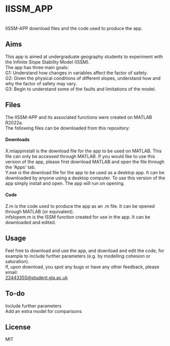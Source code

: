 # IISSM_APP 
\
IISSM-APP download files and the code used to produce the app.

## Aims
This app is aimed at undergraduate geography students to experiment with the Infinite Slope Stability Model (ISSM).\
The app has three main goals:\
G1: Understand how changes in variables affect the factor of safety.\
G2: Given the physical conditions of different slopes, understand how and why the factor of safety
may vary.\
G3: Begin to understand some of the faults and limitations of the model.

## Files
The IISSM-APP and its associated functions were created on MATLAB R2022a.\
The following files can be downloaded from this repository:
#### Downloads
X.mlappinstall is the download file for the app to be used on MATLAB. This file can only be accessed through MATLAB. If you would like to use this version of the app, please first download MATLAB and open the file through the 'Apps' tab.\
Y.exe is the download file for the app to be used as a desktop app. It can be downloaded by anyone using a desktop computer. To use this version of the app simply install and open. The app will run on opening.
#### Code
Z.m is the code used to produce the app as an .m file. It can be opened through MATLAB (or equivalent).\
infslopem.m is the ISSM function created for use in the app. It can be downloaded and edited.

## Usage
Feel free to download and use the app, and download and edit the code, for example to include further parameters (e.g. by modelling cohesion or saturation).\
If, upon download, you spot any bugs or have any other feedback, please email:\
2244335S@student.gla.ac.uk

## To-do 
Include further parameters \
Add an extra model for comparisons

## License
MIT
